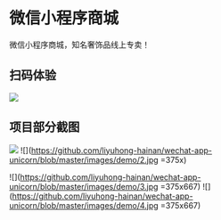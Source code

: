 # 微信小程序商城
微信小程序商城，知名奢饰品线上专卖！

## 扫码体验

![](https://github.com/liyuhong-hainan/wechat-app-unicorn/blob/master/images/demo/qrcode.jpg)

## 项目部分截图

![](https://github.com/liyuhong-hainan/wechat-app-unicorn/blob/master/images/demo/1.jpg?imageMogr2/auto-orient/strip%7CimageView2/2/w/375/h/667) ![](https://github.com/liyuhong-hainan/wechat-app-unicorn/blob/master/images/demo/2.jpg =375x)

![](https://github.com/liyuhong-hainan/wechat-app-unicorn/blob/master/images/demo/3.jpg =375x667) ![](https://github.com/liyuhong-hainan/wechat-app-unicorn/blob/master/images/demo/4.jpg =375x667)
